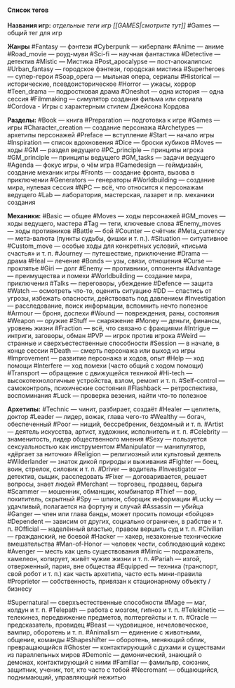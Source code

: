 #### Список тегов

**Названия игр:** *отдельные теги игр [[GAMES|смотрите тут]]*
#Games — общий тег для игр

**Жанры**
#Fantasy — фэнтези
#Cyberpunk — киберпанк
#Anime — аниме
#Road_movie — роуд-муви
#Sci-fi — научная фантастика
#Detective — детектив
#Mistic — Мистика
#Post_apocalypse — пост-апокалипсис
#Urban_fantasy — городское фэнтези, городская мистика
#Superheroes — супер-герои
#Soap_opera — мыльная опера, сериалы
#Historical — исторические, псевдоисторическое
#Horror — ужасы, хоррор
#Teen_drama — подростковая драма
#Oneshot — одна история — одна сессия
#Filmmaking — симулятор создания фильма или сериала
#Cordova - Игры с характерным стилем Джейсона Кордова

**Разделы:**
#Book — книга
#Preparation — подготовка к игре
#Games — игры
#Character_creation — создание персонажа
#Archetypes — архетипы персонажей
#Preface — вступление
#Start — начало игры
#Inspiration — список вдохновения
#Dice — броски кубиков
#Moves — ходы
#GM — раздел ведущего
#PC_principle — принципы игрока
#GM_principle — принципы ведущего
#GM_tasks — задачи ведущего
#Agenda — фокус игры, о чём игра
#Gamedesign — геймдизайн, создание механик игры
#Fronts — создание фронта, вызова в приключении
#Generators — генераторы
#Worldbuilding — создание мира, нулевая сессия
#NPC — всё, что относится к персонажам ведущего
#Lab — лаборатория, мастерская, лазарет и пр. механики создания

**Механики:**
#Basic — общее
#Moves — ходы персонажей
#GM_moves — ходы ведущего, мастера
#Tag — теги, ключевые слова
#Enemy_moves — ходы противников
#Battle — бой
#Counter — счётчик
#Meta_currency — мета-валюта (пункты судьбы, фишки и т. п.).
#Situation — ситуативное
#Custom_move — особые ходы для конкретных условий, «письма счастья» и т. п.
#Journey — путешествие, приключение
#Drama — драма
#Heal — лечение
#Bonds — узы, связи, отношения
#Curse — проклятье
#Giri — долг
#Enemy — противники, оппоненты
#Advantage — преимущества и помехи
#Worldbuilding — создание мира, приключения
#Talks — переговоры, убеждение
#Defence — защита
#Watch — осмотреть что-то, оценить ситуацию
#DD — спастись от угрозы, избежать опасности, действовать под давлением
#Investigation — расследование, поиск информации, вспомнить нечто полезное
#Armour — броня, доспехи
#Wound — повреждения, раны, состояния
#Weapon — оружие
#Stuff — снаряжение
#Money — деньги, финансы, уровень жизни
#Fraction — всё, что связано с фракциями
#Intrigue — интриги, заговоры, обман
#PVP — игрок против игрока
#Weird — странные и сверхъестественные способности
#Session — в начале, в конце сессии
#Death — смерть персонажа или выход из игры
#Improvement — развитие персонажа и ходов, опыт
#Help — ход помощи
#Interfere — ход помехи (часто общий с ходом помощи)
#Transport — обращение с движущейся техникой
#Hi-tech — высокотехнологичные устройства, взлом, ремонт и т. п.
#Self-control — самоконтроль, психические состояния
#Flashback — ретроспектива, воспоминания
#Luck — проверка везения, найти что-то полезное


**Архетипы:**
#Technic — чинит, разбирает, создаёт
#Healer — целитель, доктор
#Leader — лидер, вожак, глава чего-то
#Wealthy — богач, обеспеченный
#Poor — нищий, бессребреник, бездомный и т. п.
#Artist — деятель искусства, артист, художник, исполнитель и т. п.
#Celebrity — знаменитость, лидер общественного мнения
#Sexy — пользуется сексуальностью как инструментом
#Manipulator — манипулятор, «дёргает за ниточки»
#Religion — религиозный или культовый деятель
#Wilderlander — знаток дикой природы и выживания
#Fighter — боец, воин, стрелок, силовик и т. п.
#Driver — водитель
#Investigator — детектив, сыщик, расследовать
#Fixer — договаривается, решает вопросы, знает людей
#Merchant — торговец, продавец, барыга
#Scammer — мошенник, обманщик, комбинатор
#Thief — вор, похититель, скрытный
#Spy — шпион, сборщик информации
#Lucky — удачливый, полагается на фортуну и случай
#Assassin — убийца
#Ganger — член или глава банды, может просить помощи «бойцов»
#Dependent — зависим от других, социально ограничен, в рабстве и т. п.
#Official — наделённый властью, правом вершить суд и т. п.
#Civilian — гражданский, не боевой
#Hacker — хакер, незаконные технические вмешательства
#Man-of-Honor — человек чести, соблюдающий кодекс
#Avenger — месть как цель существования
#Mimic — подражатель, хамелеон, копирует, живёт чужие жизни и т. п.
#Pariah — изгой, отверженный, пария, вне общества
#Equipped — техника (транспорт, свой робот и т. п.) как часть архетипа, часто есть мини-правила
#Proprietor — собственность, привязан к стационарному объекту / бизнесу

#Supernatural — сверхъестественные способности
#Mage — маг, колдун и т. п.
#Telepath — работа с мозгом, гипноз и т. п.
#Telekinetic — телекинез, передвижение предметов, полтергейсты и т. п.
#Oracle — предсказатель, провидец
#Beast — чудовищное, нечеловеческое, вампир, оборотень и т. п.
#Animalism — единение с животными, общение, команды
#Shapeshifter — оборотень, меняющий облик, превращающийся
#Ghoster — контактирующий с духами и существами из параллельных миров
#Demonic — демонический, знающий о демонах, контактирующий с ними
#Familiar — фамильяр, союзник, защитник, ученик, тот, кто часто с тобой
#Necromant — общающийся, поднимающий, управляющий нежитью





